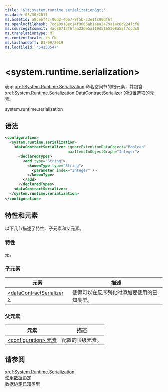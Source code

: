```yaml
---
title: '&lt;system.runtime.serialization&gt;'
ms.date: 03/30/2017
ms.assetid: a8cebf4c-06d2-4667-8f5b-c3e1fc90df6f
ms.openlocfilehash: 7cda0918ec14f9065ab1aea2479a14c8d224fcf8
ms.sourcegitcommit: 4ac80713f6faa220e5a119d5165308a58f7ccdc8
ms.translationtype: MT
ms.contentlocale: zh-CN
ms.lasthandoff: 01/09/2019
ms.locfileid: "54150547"
---
```

# <a name="ltsystemruntimeserializationgt"></a>&lt;system.runtime.serialization&gt;
表示 <xref:System.Runtime.Serialization> 命名空间节的根元素，并包含 <xref:System.Runtime.Serialization.DataContractSerializer> 的设置选项的元素。  
  
 system.runtime.serialization  
  
## <a name="syntax"></a>语法  
  
```xml  
<configuration>
  <system.runtime.serialization>
    <dataContractSerializer ignoreExtensionDataObject="Boolean"
                            maxItemsInObjectGraph="Integer">
      <declaredTypes>
        <add type="String">
          <knownType type="String">
            <parameter index="Integer" />
          </knownType>
        </add>
      </declaredTypes>
    <dataContractSerializer>
  </system.runtime.serialization>
</configuration>
```  
  
## <a name="attributes-and-elements"></a>特性和元素  
 以下几节描述了特性、子元素和父元素。  
  
### <a name="attributes"></a>特性  
 无。  
  
### <a name="child-elements"></a>子元素  
  
|元素|描述|  
|-------------|-----------------|  
|[\<dataContractSerializer >](../../../../../docs/framework/configure-apps/file-schema/wcf/datacontractserializer-of-system-runtime-serialization.md)|使得可以在反序列化时添加要使用的已知类型。|  
  
### <a name="parent-elements"></a>父元素  
  
|元素|描述|  
|-------------|-----------------|  
|[\<configuration> 元素](../../../../../docs/framework/configure-apps/file-schema/configuration-element.md)|配置的顶级元素。|  
  
## <a name="see-also"></a>请参阅  
 <xref:System.Runtime.Serialization>  
 [使用数据协定](../../../../../docs/framework/wcf/feature-details/using-data-contracts.md)  
 [数据协定已知类型](../../../../../docs/framework/wcf/feature-details/data-contract-known-types.md)
